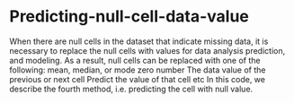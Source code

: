 # Predicting-null-cell-data-value
When there are null cells in the dataset that indicate missing data, it is necessary to replace the null cells with values for data analysis prediction, and modeling. As a result, null cells can be replaced with one of the following:
mean, median, or mode
zero number
The data value of the previous or next cell
Predict the value of that cell
etc
In this code, we describe the fourth method, i.e. predicting the cell with null value.

